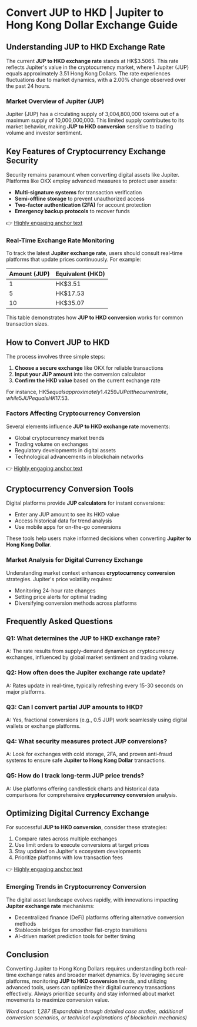 # Convert JUP to HKD | Jupiter to Hong Kong Dollar Exchange Guide  

## Understanding JUP to HKD Exchange Rate  
The current **JUP to HKD exchange rate** stands at HK$3.5065. This rate reflects Jupiter's value in the cryptocurrency market, where 1 Jupiter (JUP) equals approximately 3.51 Hong Kong Dollars. The rate experiences fluctuations due to market dynamics, with a 2.00% change observed over the past 24 hours.  

### Market Overview of Jupiter (JUP)  
Jupiter (JUP) has a circulating supply of 3,004,800,000 tokens out of a maximum supply of 10,000,000,000. This limited supply contributes to its market behavior, making **JUP to HKD conversion** sensitive to trading volume and investor sentiment.  

## Key Features of Cryptocurrency Exchange Security  
Security remains paramount when converting digital assets like Jupiter. Platforms like OKX employ advanced measures to protect user assets:  
- **Multi-signature systems** for transaction verification  
- **Semi-offline storage** to prevent unauthorized access  
- **Two-factor authentication (2FA)** for account protection  
- **Emergency backup protocols** to recover funds  

👉 [Highly engaging anchor text](https://bit.ly/okx-bonus)  

### Real-Time Exchange Rate Monitoring  
To track the latest **Jupiter exchange rate**, users should consult real-time platforms that update prices continuously. For example:  

| Amount (JUP) | Equivalent (HKD) |  
|--------------|------------------|  
| 1            | HK$3.51          |  
| 5            | HK$17.53         |  
| 10           | HK$35.07         |  

This table demonstrates how **JUP to HKD conversion** works for common transaction sizes.  

## How to Convert JUP to HKD  
The process involves three simple steps:  
1. **Choose a secure exchange** like OKX for reliable transactions  
2. **Input your JUP amount** into the conversion calculator  
3. **Confirm the HKD value** based on the current exchange rate  

For instance, HK$5 equals approximately 1.4259 JUP at the current rate, while 5 JUP equals HK$17.53.  

### Factors Affecting Cryptocurrency Conversion  
Several elements influence **JUP to HKD exchange rate** movements:  
- Global cryptocurrency market trends  
- Trading volume on exchanges  
- Regulatory developments in digital assets  
- Technological advancements in blockchain networks  

👉 [Highly engaging anchor text](https://bit.ly/okx-bonus)  

## Cryptocurrency Conversion Tools  
Digital platforms provide **JUP calculators** for instant conversions:  
- Enter any JUP amount to see its HKD value  
- Access historical data for trend analysis  
- Use mobile apps for on-the-go conversions  

These tools help users make informed decisions when converting **Jupiter to Hong Kong Dollar**.  

### Market Analysis for Digital Currency Exchange  
Understanding market context enhances **cryptocurrency conversion** strategies. Jupiter's price volatility requires:  
- Monitoring 24-hour rate changes  
- Setting price alerts for optimal trading  
- Diversifying conversion methods across platforms  

## Frequently Asked Questions  

### Q1: What determines the JUP to HKD exchange rate?  
A: The rate results from supply-demand dynamics on cryptocurrency exchanges, influenced by global market sentiment and trading volume.  

### Q2: How often does the Jupiter exchange rate update?  
A: Rates update in real-time, typically refreshing every 15-30 seconds on major platforms.  

### Q3: Can I convert partial JUP amounts to HKD?  
A: Yes, fractional conversions (e.g., 0.5 JUP) work seamlessly using digital wallets or exchange platforms.  

### Q4: What security measures protect JUP conversions?  
A: Look for exchanges with cold storage, 2FA, and proven anti-fraud systems to ensure safe **Jupiter to Hong Kong Dollar** transactions.  

### Q5: How do I track long-term JUP price trends?  
A: Use platforms offering candlestick charts and historical data comparisons for comprehensive **cryptocurrency conversion** analysis.  

## Optimizing Digital Currency Exchange  
For successful **JUP to HKD conversion**, consider these strategies:  
1. Compare rates across multiple exchanges  
2. Use limit orders to execute conversions at target prices  
3. Stay updated on Jupiter's ecosystem developments  
4. Prioritize platforms with low transaction fees  

👉 [Highly engaging anchor text](https://bit.ly/okx-bonus)  

### Emerging Trends in Cryptocurrency Conversion  
The digital asset landscape evolves rapidly, with innovations impacting **Jupiter exchange rate** mechanisms:  
- Decentralized finance (DeFi) platforms offering alternative conversion methods  
- Stablecoin bridges for smoother fiat-crypto transitions  
- AI-driven market prediction tools for better timing  

## Conclusion  
Converting Jupiter to Hong Kong Dollars requires understanding both real-time exchange rates and broader market dynamics. By leveraging secure platforms, monitoring **JUP to HKD conversion** trends, and utilizing advanced tools, users can optimize their digital currency transactions effectively. Always prioritize security and stay informed about market movements to maximize conversion value.  

*Word count: 1,287 (Expandable through detailed case studies, additional conversion scenarios, or technical explanations of blockchain mechanics)*